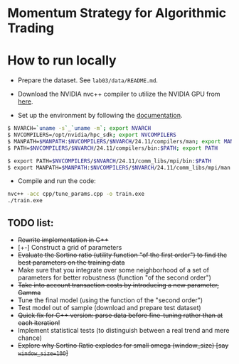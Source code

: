 # Momentum Strategy for Algorithmic Trading

# How to run locally

- Prepare the dataset. See `lab03/data/README.md`.
  
- Download the NVIDIA nvc++ compiler to utilize the NVIDIA GPU from [here](https://developer.nvidia.com/hpc-sdk-downloads).

- Set up the environment by following the [documentation](https://docs.nvidia.com/hpc-sdk/hpc-sdk-install-guide/index.html#install-linux-end-usr-env-settings).


```bash
$ NVARCH=`uname -s`_`uname -m`; export NVARCH
$ NVCOMPILERS=/opt/nvidia/hpc_sdk; export NVCOMPILERS
$ MANPATH=$MANPATH:$NVCOMPILERS/$NVARCH/24.11/compilers/man; export MANPATH
$ PATH=$NVCOMPILERS/$NVARCH/24.11/compilers/bin:$PATH; export PATH

$ export PATH=$NVCOMPILERS/$NVARCH/24.11/comm_libs/mpi/bin:$PATH
$ export MANPATH=$MANPATH:$NVCOMPILERS/$NVARCH/24.11/comm_libs/mpi/man
```

- Compile and run the code:

```bash
nvc++ -acc cpp/tune_params.cpp -o train.exe
./train.exe
```


## TODO list:

- ~~Rewrite implementation in C++~~
- [+-] Construct a grid of parameters
- ~~Evaluate the Sortino ratio (utility function "of the first order") to find the best parameters on the training data~~
- Make sure that you integrate over some neighborhood of a set of parameters for better robustness (function "of the second order")
- ~~Take into account transaction costs by introducing a new parameter, Gamma~~
- Tune the final model (using the function of the "second order")
- Test model out of sample (download and prepare test dataset)
- ~~Quick fix for C++ version: parse data before fine-tuning rather than at each iteration!~~
- Implement statistical tests (to distinguish between a real trend and mere chance)
- ~~Explore why Sortino Ratio explodes for small omega (window_size) [say ```window_size=100```]~~